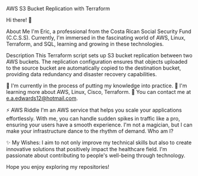 AWS S3 Bucket Replication with Terraform

Hi there! 👋

About Me
I'm Eric, a professional from the Costa Rican Social Security Fund (C.C.S.S). Currently, I'm immersed in the fascinating world of AWS, Linux, Terraform, and SQL, learning and growing in these technologies.

Description
This Terraform script sets up S3 bucket replication between two AWS buckets. The replication configuration ensures that objects uploaded to the source bucket are automatically copied to the destination bucket, providing data redundancy and disaster recovery capabilities.

🔭 I'm currently in the process of putting my knowledge into practice.
🌱 I'm learning more about AWS, Linux, Cisco, Terraform.
💬 You can contact me at e.a.edwards12@hotmail.com.

⚡ AWS Riddle
I'm an AWS service that helps you scale your applications effortlessly. With me, you can handle sudden spikes in traffic like a pro, ensuring your users have a smooth experience. I'm not a magician, but I can make your infrastructure dance to the rhythm of demand. Who am I?

✨ My Wishes: I aim to not only improve my technical skills but also to create innovative solutions that positively impact the healthcare field. I'm passionate about contributing to people's well-being through technology.

Hope you enjoy exploring my repositories!
